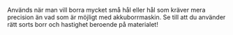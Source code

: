 Används när man vill borra mycket små hål eller hål som kräver mera precision än vad som är möjligt med akkuborrmaskin. Se till att du använder rätt sorts borr och hastighet beroende på materialet!
